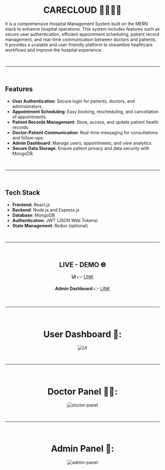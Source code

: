<div align="center">
  
# CARECLOUD 👨‍⚕️🏥🤒
</div>

It is a comprehensive Hospital Management System built on the MERN stack to enhance hospital operations. This system includes features such as secure user authentication, efficient appointment scheduling, patient record management, and real-time communication between doctors and patients. It provides a scalable and user-friendly platform to streamline healthcare workflows and improve the hospital experience.

<br/><hr/><br/>

## Features
- **User Authentication**: Secure login for patients, doctors, and administrators.
- **Appointment Scheduling**: Easy booking, rescheduling, and cancellation of appointments.
- **Patient Records Management**: Store, access, and update patient health records.
- **Doctor-Patient Communication**: Real-time messaging for consultations and follow-ups.
- **Admin Dashboard**: Manage users, appointments, and view analytics.
- **Secure Data Storage**: Ensure patient privacy and data security with MongoDB.

<br/><hr/><br/>

## Tech Stack
- **Frontend**: React.js
- **Backend**: Node.js and Express.js
- **Database**: MongoDB
- **Authentication**: JWT (JSON Web Tokens)
- **State Management**: Redux (optional)

<br/><hr/><br/>

<div align="center">

## LIVE - DEMO 🌐
  
**UI** 👉 [LINK](https://care-cloud.vercel.app)

**Admin Dashboard** 👉 [LINK](https://care-cloud-panel.vercel.app)
</div>

<br/><hr/><br/>

<div align="center">

# User Dashboard 👤:
![UI](https://github.com/user-attachments/assets/f953ae81-7cc8-4b6b-8101-c3aa47d0aada)

<br /><hr /><br />

# Doctor Panel 🧑‍⚕️:
![doctor-panel](https://github.com/user-attachments/assets/ed488e0a-a61a-4cb1-b95a-f19b9135f9b2)

<br /><hr /><br />

# Admin Panel 🎯:
![admin-panel](https://github.com/user-attachments/assets/5479b3c0-0663-41ec-9fe2-17434249155c)

</div>
